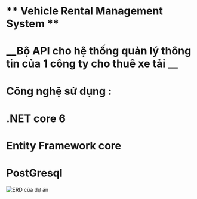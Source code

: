 # ** Vehicle Rental Management System  **

# __Bộ API cho hệ thống quản lý thông tin của 1 công ty cho thuê xe tải __

# Công nghệ sử dụng : 
#    .NET core 6 
#    Entity Framework core 
#    PostGresql

![ERD của dự án](https://github.com/thangndtitf/ImageResource/blob/main/VRMS_ERD.png)


